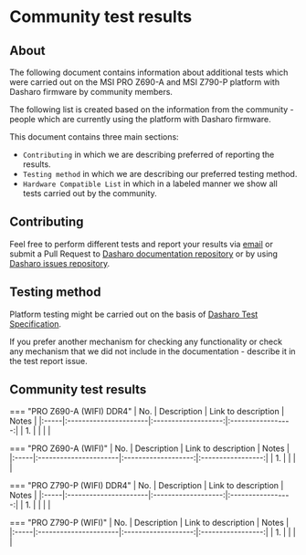 # Community test results

## About

The following document contains information about additional tests which were
carried out on the MSI PRO Z690-A and MSI Z790-P platform with Dasharo
firmware by community members.

The following list is created based on the information from the
community - people which are currently using the platform with Dasharo
firmware.

This document contains three main sections:
- `Contributing` in which we are describing preferred of reporting the results.
- `Testing method` in which we are describing our preferred testing method.
- `Hardware Compatible List` in which in a labeled manner we show all
    tests carried out by the community.

## Contributing

Feel free to perform different tests and report your results via
[email](mailto:contact@dasharo.com) or submit a Pull Request to
[Dasharo documentation repository](https://github.com/Dasharo/docs) or by using
[Dasharo issues repository](https://github.com/Dasharo/dasharo-issues/issues).

## Testing method

Platform testing might be carried out on the basis of
[Dasharo Test Specification](../../unified-test-documentation/overview.md).

If you prefer another mechanism for checking any functionality or check any
mechanism that we did not include in the documentation - describe it in the
test report issue.

## Community test results

=== "PRO Z690-A (WIFI) DDR4"
    | No.  | Description           | Link to description | Notes             |
    |:-----|:----------------------|:-------------------:|:-----------------:|
    | 1.   |                       |                     |                   |

=== "PRO Z690-A (WIFI)"
    | No.  | Description           | Link to description | Notes             |
    |:-----|:----------------------|:-------------------:|:-----------------:|
    | 1.   |                       |                     |                   |

=== "PRO Z790-P (WIFI) DDR4"
    | No.  | Description           | Link to description | Notes             |
    |:-----|:----------------------|:-------------------:|:-----------------:|
    | 1.   |                       |                     |                   |

=== "PRO Z790-P (WIFI)"
    | No.  | Description           | Link to description | Notes             |
    |:-----|:----------------------|:-------------------:|:-----------------:|
    | 1.   |                       |                     |                   |
